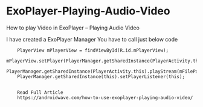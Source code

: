 # ExoPlayer-Playing-Audio-Video
How to play Video in ExoPlayer – Playing Audio Video

I have created a ExoPlayer Manager You have to call just below code

        PlayerView mPlayerView = findViewById(R.id.mPlayerView);
        mPlayerView.setPlayer(PlayerManager.getSharedInstance(PlayerActivity.this).getPlayerView().getPlayer());
        PlayerManager.getSharedInstance(PlayerActivity.this).playStream(mFilePath);
        PlayerManager.getSharedInstance(this).setPlayerListener(this);
        
        
        Read Full Article 
        https://androidwave.com/how-to-use-exoplayer-playing-audio-video/
